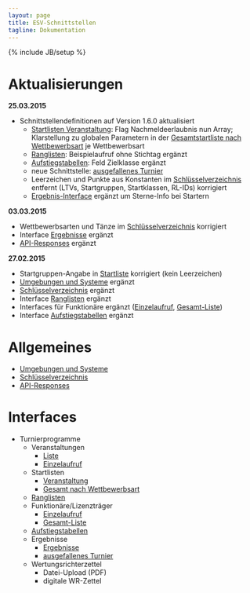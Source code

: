 ```yaml
---
layout: page
title: ESV-Schnittstellen
tagline: Dokumentation
---
```

{% include JB/setup %}

# Aktualisierungen #

**25.03.2015**

* Schnittstellendefinitionen auf Version 1.6.0 aktualisiert
  * [Startlisten Veranstaltung](interfaces/turnierprogramme/startliste_veranstaltung.html): Flag Nachmeldeerlaubnis nun Array; Klarstellung zu globalen Parametern in der [Gesamtstartliste nach Wettbewerbsart](interfaces/turnierprogramme/startliste_wettbewerbsart.html) je Wettbewerbsart
  * [Ranglisten](interfaces/turnierprogramme/rangliste.html): Beispielaufruf ohne Stichtag ergänzt
  * [Aufstiegstabellen](interfaces/turnierprogramme/aufstiegstabellen.html): Feld Zielklasse ergänzt
  * neue Schnittstelle: [ausgefallenes Turnier](interfaces/turnierprogramme/ausgefallen.html)
  * Leerzeichen und Punkte aus Konstanten im [Schlüsselverzeichnis](schluesselverzeichnis.html) entfernt (LTVs, Startgruppen, Startklassen, RL-IDs) korrigiert
  * [Ergebnis-Interface](interfaces/turnierprogramme/ergebnis.html) ergänzt um Sterne-Info bei Startern

**03.03.2015**

* Wettbewerbsarten und Tänze im [Schlüsselverzeichnis](schluesselverzeichnis.html) korrigiert
* Interface [Ergebnisse](interfaces/turnierprogramme/ergebnis.html) ergänzt
* [API-Responses](api_response.html) ergänzt

**27.02.2015** 

* Startgruppen-Angabe in [Startliste](interfaces/turnierprogramme/startliste_veranstaltung.html) korrigiert (kein Leerzeichen)
* [Umgebungen und Systeme](umgebungen_systeme.html) ergänzt
* [Schlüsselverzeichnis](schluesselverzeichnis.html) ergänzt
* Interface [Ranglisten](interfaces/turnierprogramme/rangliste.html) ergänzt
* Interfaces für Funktionäre ergänzt ([Einzelaufruf](interfaces/turnierprogramme/funktionaer_einzelaufruf.html), [Gesamt-Liste](interfaces/turnierprogramme/funktionaer_liste.html))
* Interface [Aufstiegstabellen](interfaces/turnierprogramme/aufstiegstabellen.html) ergänzt

# Allgemeines #

* [Umgebungen und Systeme](umgebungen_systeme.html)
* [Schlüsselverzeichnis](schluesselverzeichnis.html)
* [API-Responses](api_response.html)

# Interfaces #
* Turnierprogramme
  * Veranstaltungen
    * [Liste](interfaces/turnierprogramme/veranstaltung_liste.html)
    * [Einzelaufruf](interfaces/turnierprogramme/veranstaltung_einzelaufruf.html)
  * Startlisten
    * [Veranstaltung](interfaces/turnierprogramme/startliste_veranstaltung.html)
    * [Gesamt nach Wettbewerbsart](interfaces/turnierprogramme/startliste_wettbewerbsart.html)
  * [Ranglisten](interfaces/turnierprogramme/rangliste.html)
  * Funktionäre/Lizenzträger
    * [Einzelaufruf](interfaces/turnierprogramme/funktionaer_einzelaufruf.html)
    * [Gesamt-Liste](interfaces/turnierprogramme/funktionaer_liste.html)
  * [Aufstiegstabellen](interfaces/turnierprogramme/aufstiegstabellen.html)
  * Ergebnisse
    * [Ergebnisse](interfaces/turnierprogramme/ergebnis.html)
    * [ausgefallenes Turnier](interfaces/turnierprogramme/ausgefallen.html)
  * Wertungsrichterzettel
    * Datei-Upload (PDF)
    * digitale WR-Zettel
